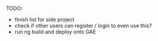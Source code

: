 TODO:
* finish list for side project
* check if other users can register / login to even use this?
* run ng build and deploy onto GAE

